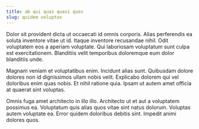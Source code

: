 ```yaml
---
title: ab qui quas quasi quos
slug: quidem voluptas
---
```


Dolor sit provident dicta ut occaecati id omnis corporis. Alias perferendis ea soluta inventore vitae ut id. Itaque inventore recusandae nihil. Odit voluptatem eos a aperiam voluptate. Qui laboriosam voluptatum sunt culpa est exercitationem. Blanditiis velit temporibus doloremque eum dolor blanditiis unde.

Magnam veniam et voluptatibus enim. Incidunt alias sunt. Quibusdam dolore dolores non id dignissimos ullam nobis velit. Explicabo dolorem qui vel doloribus enim quas nobis. Et nihil ratione quia. Ipsam ut autem amet officia at quaerat sint voluptas.

Omnis fuga amet architecto in illo illo. Architecto ut et aut a voluptatem possimus ea. Voluptatum quis alias quos vitae sint natus dolorum. Voluptas autem voluptate ea. Error quidem doloribus debitis sint. Impedit animi dolores quos.
